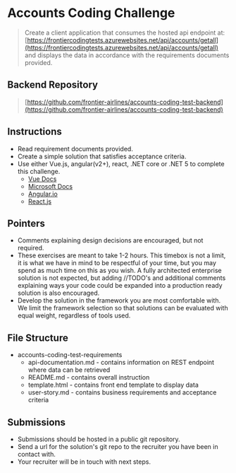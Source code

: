 # Accounts Coding Challenge

> Create a client application that consumes the hosted api endpoint at: [https://frontiercodingtests.azurewebsites.net/api/accounts/getall](https://frontiercodingtests.azurewebsites.net/api/accounts/getall) and displays the data in accordance with the requirements documents provided.

## Backend Repository

> [https://github.com/frontier-airlines/accounts-coding-test-backend](https://github.com/frontier-airlines/accounts-coding-test-backend)

## Instructions

- Read requirement documents provided.
- Create a simple solution that satisfies acceptance criteria.
- Use either Vue.js, angular(v2+), react, .NET core or .NET 5 to complete this challenge.
  - [Vue Docs](https://vuejs.org/)
  - [Microsoft Docs](https://docs.microsoft.com/en-us/aspnet/core)
  - [Angular.io](https://angular.io/docs)
  - [React.js](https://reactjs.org/docs/getting-started.html)

## Pointers

- Comments explaining design decisions are encouraged, but not required.
- These exercises are meant to take 1-2 hours. This timebox is not a limit, it is what we have in mind to be respectful of your time, but you may spend as much time on this as you wish. A fully architected enterprise solution is not expected, but adding //TODO's and additional comments explaining ways your code could be expanded into a production ready solution is also encouraged.
- Develop the solution in the framework you are most comfortable with. We limit the framework selection so that solutions can be evaluated with equal weight, regardless of tools used.  

## File Structure

- accounts-coding-test-requirements
  - api-documentation.md - contains information on REST endpoint where data can be retrieved
  - README.md - contains overall instruction
  - template.html - contains front end template to display data
  - user-story.md - contains business requirements and acceptance criteria

## Submissions

- Submissions should be hosted in a public git repository.
- Send a url for the solution's git repo to the recruiter you have been in contact with.
- Your recruiter will be in touch with next steps.

